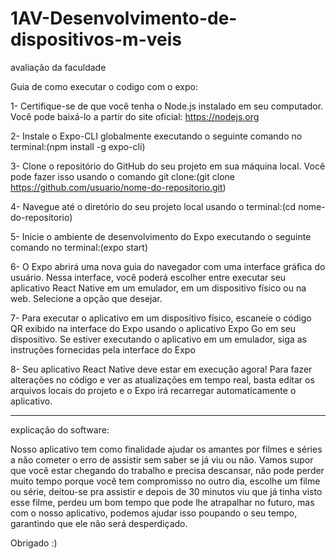 # 1AV-Desenvolvimento-de-dispositivos-m-veis
avaliação da faculdade

Guia de como executar o codigo com o expo:

1- Certifique-se de que você tenha o Node.js instalado em seu computador. Você pode baixá-lo a partir do site oficial: https://nodejs.org

2- Instale o Expo-CLI globalmente executando o seguinte comando no terminal:(npm install -g expo-cli)

3- Clone o repositório do GitHub do seu projeto em sua máquina local. Você pode fazer isso usando o comando git clone:(git clone https://github.com/usuario/nome-do-repositorio.git)

4- Navegue até o diretório do seu projeto local usando o terminal:(cd nome-do-repositorio)

5- Inicie o ambiente de desenvolvimento do Expo executando o seguinte comando no terminal:(expo start)

6- O Expo abrirá uma nova guia do navegador com uma interface gráfica do usuário. Nessa interface, você poderá escolher entre executar seu aplicativo React Native em um emulador, em um dispositivo físico ou na web. Selecione a opção que desejar.

7- Para executar o aplicativo em um dispositivo físico, escaneie o código QR exibido na interface do Expo usando o aplicativo Expo Go em seu dispositivo. Se estiver executando o aplicativo em um emulador, siga as instruções fornecidas pela interface do Expo

8- Seu aplicativo React Native deve estar em execução agora! Para fazer alterações no código e ver as atualizações em tempo real, basta editar os arquivos locais do projeto e o Expo irá recarregar automaticamente o aplicativo.

----------------------------------------------------------------------------------------------------------------------------------------------------------------------

explicação do software: 

Nosso aplicativo tem como finalidade ajudar os amantes por filmes e séries a não cometer o erro de assistir sem saber se já viu ou não. Vamos supor que você estar chegando do trabalho e precisa descansar, não pode perder muito tempo porque você tem compromisso no outro dia, escolhe um filme ou série, deitou-se pra assistir e depois de 30 minutos viu que já tinha visto esse filme, perdeu um bom tempo que pode lhe atrapalhar no futuro, mas com o nosso aplicativo, podemos ajudar isso poupando o seu tempo, garantindo que ele não será desperdiçado.

Obrigado :)
